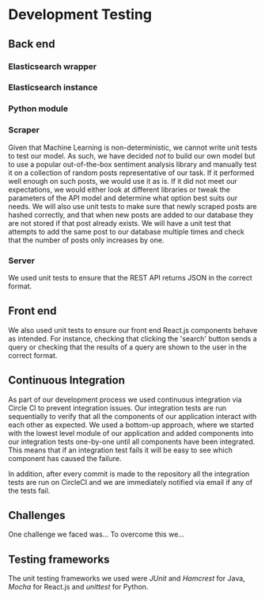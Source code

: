 # Development Testing

## Back end

### Elasticsearch wrapper
### Elasticsearch instance
### Python module
### Scraper
Given that Machine Learning is non-deterministic, we cannot write unit tests to test our model. As such, we have decided *not* to build our own model but to use a popular out-of-the-box sentiment analysis library and manually test it on a collection of random posts representative of our task. If it performed well enough on such posts, we would use it as is. If it did not meet our expectations, we would either look at different libraries or tweak the parameters of the API model and determine what option best suits our needs. We will also use unit tests to make sure that newly scraped posts are hashed correctly, and that when new posts are added to our database they are not stored if that post already exists. We will have a unit test that attempts to add the same post to our database multiple times and check that the number of posts only increases by one.

### Server
We used unit tests to ensure that the REST API returns JSON in the correct format.

## Front end
We also used unit tests to ensure our front end React.js components behave as intended. For instance, checking that clicking the 'search' button sends a query or checking that the results of a query are shown to the user in the correct format.

## Continuous Integration
As part of our development process we used continuous integration via Circle CI to prevent integration issues. Our integration tests are run sequentially to verify that all the components of our application interact with each other as expected. We used a bottom-up approach, where we started with the lowest level module of our application and added components into our integration tests one-by-one until all components have been integrated. This means that if an integration test fails it will be easy to see which component has caused the failure.

In addition, after every commit is made to the repository all the integration tests are run on CircleCI and we are immediately notified via email if any of the tests fail.

## Challenges
One challenge we faced was...
To overcome this we...

## Testing frameworks
The unit testing frameworks we used were *JUnit* and *Hamcrest* for Java, *Mocha* for React.js and *unittest* for Python.

